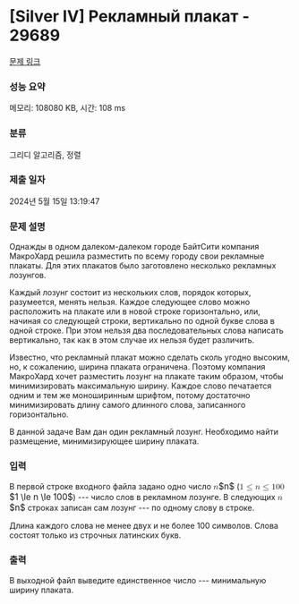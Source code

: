 # [Silver IV] Рекламный плакат - 29689 

[문제 링크](https://www.acmicpc.net/problem/29689) 

### 성능 요약

메모리: 108080 KB, 시간: 108 ms

### 분류

그리디 알고리즘, 정렬

### 제출 일자

2024년 5월 15일 13:19:47

### 문제 설명

<p>Однажды в одном далеком-далеком городе БайтСити компания МакроХард решила разместить по всему городу свои рекламные плакаты. Для этих плакатов было заготовлено несколько рекламных лозунгов.</p>

<p>Каждый лозунг состоит из нескольких слов, порядок которых, разумеется, менять нельзя. Каждое следующее слово можно расположить на плакате или в новой строке горизонтально, или, начиная со следующей строки, вертикально по одной букве слова в одной строке. При этом нельзя два последовательных слова написать вертикально, так как в этом случае их нельзя будет различить.</p>

<p>Известно, что рекламный плакат можно сделать сколь угодно высоким, но, к сожалению, ширина плаката ограничена. Поэтому компания МакроХард хочет разместить лозунг на плакате таким образом, чтобы минимизировать максимальную ширину. Каждое слово печатается одним и тем же моноширинным шрифтом, потому достаточно минимизировать длину самого длинного слова, записанного горизонтально.</p>

<p>В данной задаче Вам дан один рекламный лозунг. Необходимо найти размещение, минимизирующее ширину плаката.</p>

### 입력 

 <p>В первой строке входного файла задано одно число <mjx-container class="MathJax" jax="CHTML" style="font-size: 109%; position: relative;"><mjx-math class="MJX-TEX" aria-hidden="true"><mjx-mi class="mjx-i"><mjx-c class="mjx-c1D45B TEX-I"></mjx-c></mjx-mi></mjx-math><mjx-assistive-mml unselectable="on" display="inline"><math xmlns="http://www.w3.org/1998/Math/MathML"><mi>n</mi></math></mjx-assistive-mml><span aria-hidden="true" class="no-mathjax mjx-copytext">$n$</span></mjx-container> (<mjx-container class="MathJax" jax="CHTML" style="font-size: 109%; position: relative;"><mjx-math class="MJX-TEX" aria-hidden="true"><mjx-mn class="mjx-n"><mjx-c class="mjx-c31"></mjx-c></mjx-mn><mjx-mo class="mjx-n" space="4"><mjx-c class="mjx-c2264"></mjx-c></mjx-mo><mjx-mi class="mjx-i" space="4"><mjx-c class="mjx-c1D45B TEX-I"></mjx-c></mjx-mi><mjx-mo class="mjx-n" space="4"><mjx-c class="mjx-c2264"></mjx-c></mjx-mo><mjx-mn class="mjx-n" space="4"><mjx-c class="mjx-c31"></mjx-c><mjx-c class="mjx-c30"></mjx-c><mjx-c class="mjx-c30"></mjx-c></mjx-mn></mjx-math><mjx-assistive-mml unselectable="on" display="inline"><math xmlns="http://www.w3.org/1998/Math/MathML"><mn>1</mn><mo>≤</mo><mi>n</mi><mo>≤</mo><mn>100</mn></math></mjx-assistive-mml><span aria-hidden="true" class="no-mathjax mjx-copytext">$1 \le n \le 100$</span></mjx-container>) --- число слов в рекламном лозунге. В следующих <mjx-container class="MathJax" jax="CHTML" style="font-size: 109%; position: relative;"><mjx-math class="MJX-TEX" aria-hidden="true"><mjx-mi class="mjx-i"><mjx-c class="mjx-c1D45B TEX-I"></mjx-c></mjx-mi></mjx-math><mjx-assistive-mml unselectable="on" display="inline"><math xmlns="http://www.w3.org/1998/Math/MathML"><mi>n</mi></math></mjx-assistive-mml><span aria-hidden="true" class="no-mathjax mjx-copytext">$n$</span></mjx-container> строках записан сам лозунг --- по одному слову в строке.</p>

<p>Длина каждого слова не менее двух и не более 100 символов. Слова состоят только из строчных латинских букв.</p>

### 출력 

 <p>В выходной файл выведите единственное число --- минимальную ширину плаката.</p>

